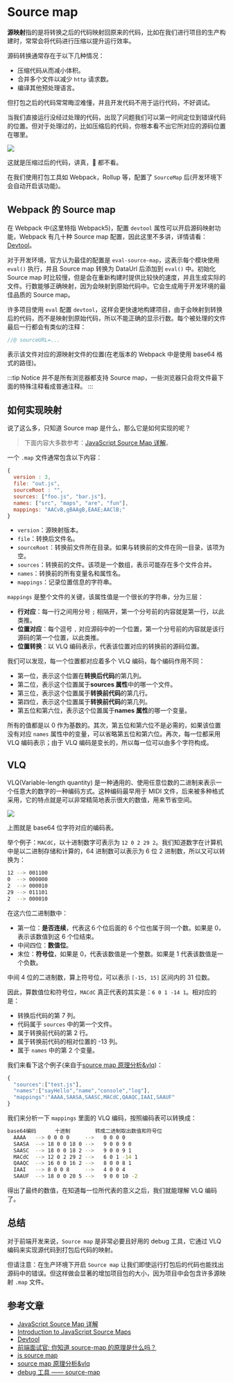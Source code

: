 # Source map

**源映射**指的是将转换之后的代码映射回原来的代码，比如在我们进行项目的生产构建时，常常会将代码进行压缩以提升运行效率。

源码转换通常存在于以下几种情况：

- 压缩代码从而减小体积。
- 合并多个文件以减少 `http` 请求数。
- 编译其他预处理语言。

但打包之后的代码常常晦涩难懂，并且开发代码不用于运行代码，不好调试。

当我们直接运行没经过处理的代码，出现了问题我们可以第一时间定位到错误代码的位置。但对于处理过的，比如压缩后的代码，你根本看不出它所对应的源码位置在哪里。

<a data-fancybox title="" href="http://picstore.lliiooiill.cn/1627370529%281%29.jpg">![](http://picstore.lliiooiill.cn/1627370529%281%29.jpg)</a>

这就是压缩过后的代码，讲真，🐶 都不看。

在我们使用打包工具如 Webpack，Rollup 等，配置了 `SourceMap` 后(开发环境下会自动开启该功能)。

## Webpack 的 Source map

在 Webpack 中(这里特指 Webpack5)，配置 `devtool` 属性可以开启源码映射功能，Webpack 有几十种 Source map 配置，因此这里不多讲，详情请看：[Devtool](https://webpack.docschina.org/configuration/devtool/)。

对于开发环境，官方认为最佳的配置是 `eval-source-map`，这表示每个模块使用 `eval()` 执行，并且 Source map 转换为 DataUrl 后添加到 `eval()` 中。初始化 Source map 时比较慢，但是会在重新构建时提供比较快的速度，并且生成实际的文件。行数能够正确映射，因为会映射到原始代码中。它会生成用于开发环境的最佳品质的 Source map。

许多项目使用 `eval` 配置 `devtool`，这样会更快速地构建项目，由于会映射到转换后的代码，而不是映射到原始代码，所以不能正确的显示行数。每个被处理的文件最后一行都会有类似的注释：

```js
//@ sourceURL=...
```

表示该文件对应的源映射文件的位置(在老版本的 Webpack 中是使用 base64 格式的路径)。

:::tip Notice
并不是所有浏览器都支持 Source map，一些浏览器只会将文件最下面的特殊注释看成普通注释。
:::

## 如何实现映射

说了这么多，只知道 Source map 是什么，那么它是如何实现的呢？

> 下面内容大多数参考：[JavaScript Source Map 详解](http://www.ruanyifeng.com/blog/2013/01/javascript_source_map.html)。

一个 `.map` 文件通常包含以下内容：

```js
{
  version : 3,
  file: "out.js",
  sourceRoot : "",
  sources: ["foo.js", "bar.js"],
  names: ["src", "maps", "are", "fun"],
  mappings: "AACvB,gBAAgB,EAAE;AAClB;"
}
```

- `version`：源映射版本。
- `file`：转换后文件名。
- `sourceRoot`：转换前文件所在目录。如果与转换前的文件在同一目录，该项为空。
- `sources`：转换前的文件。该项是一个数组，表示可能存在多个文件合并。
- `names`：转换前的所有变量名和属性名。
- `mappings`：记录位置信息的字符串。

`mappings` 是整个文件的关键，该属性值是一个很长的字符串，分为三层：

- **行对应**：每一行之间用分号 `;` 相隔开，第一个分号前的内容就是第一行，以此类推。
- **位置对应**：每个逗号 `,` 对应源码中的一个位置，第一个分号前的内容就是该行源码的第一个位置，以此类推。
- **位置转换**：以 VLQ 编码表示，代表该位置对应的转换前的源码位置。

我们可以发现，每一个位置都对应着多个 VLQ 编码，每个编码作用不同：

- 第一位，表示这个位置在**转换后代码**的第几列。
- 第二位，表示这个位置属于**sources 属性**中的哪一个文件。
- 第三位，表示这个位置属于**转换前代码**的第几行。
- 第四位，表示这个位置属于**转换前代码**的第几列。
- 第五位和第六位，表示这个位置属于**names 属性**的哪一个变量。

所有的值都是以 0 作为基数的。其次，第五位和第六位不是必需的，如果该位置没有对应 `names` 属性中的变量，可以省略第五位和第六位。再次，每一位都采用 VLQ 编码表示；由于 VLQ 编码是变长的，所以每一位可以由多个字符构成。

## VLQ

VLQ(Variable-length quantity) 是一种通用的、使用任意位数的二进制来表示一个任意大的数字的一种编码方式。这种编码最早用于 MIDI 文件，后来被多种格式采用，它的特点就是可以非常精简地表示很大的数值，用来节省空间。

<a data-fancybox title="" href="http://picstore.lliiooiill.cn/1627377573%281%29.jpg">![](http://picstore.lliiooiill.cn/1627377573%281%29.jpg)</a>

上图就是 base64 位字符对应的编码表。

举个例子：`MACdC`，以十进制数字可表示为 `12 0 2 29 2`。我们知道数字在计算机中是以二进制存储和计算的，64 进制数可以表示为 6 位 2 进制数，所以又可以转换为：

```bash
12 --> 001100
0  --> 000000
2  --> 000010
29 --> 011101
2  --> 000010
```

在这六位二进制数中：

- 第一位：**是否连续**，代表这６个位后面的 6 个位也属于同一个数。如果是 0，表示该数值到这 6 个位结束。
- 中间四位：**数值位**。
- 末位：**符号位**，如果是 0，代表该数值是一个整数。如果是 1 代表该数值是一个负数。

中间 4 位的二进制数，算上符号位，可以表示 `[-15, 15]` 区间内的 31 位数。

因此，算数值位和符号位，`MACdC` 真正代表的其实是：`6 0 1 -14 1`。相对应的是：

- 转换后代码的第 7 列。
- 代码属于 `sources` 中的第一个文件。
- 属于转换前代码的第 2 行。
- 属于转换前代码的相对位置的 -13 列。
- 属于 `names` 中的第 2 个变量。

我们来看下这个例子(来自于[source map 原理分析&vlq](http://www.qiutianaimeili.com/html/page/2019/05/89jrubx1soc.html))：

```js
{
  "sources":["test.js"],
  "names":["sayHello","name","console","log"],
  "mappings":"AAAA,SAASA,SAASC,MACdC,QAAQC,IAAI,SAAUF"
}
```

我们来分析一下 `mappings` 里面的 VLQ 编码，按照编码表可以转换成：

```bash
base64编码      十进制        转成二进制取出数值和符号位
  AAAA   --> 0 0 0 0     -->   0 0 0 0
  SAASA  --> 18 0 0 18 0 -->   9 0 0 9 0
  SAASC  --> 18 0 0 18 2 -->   9 0 0 9 1
  MACdC  --> 12 0 2 29 2 -->   6 0 1 -14 1
  QAAQC  --> 16 0 0 16 2 -->   8 0 0 8 1
  IAAI   --> 8 0 0 8     -->   4 0 0 4
  SAAUF  --> 18 0 0 20 5 -->   9 0 0 10 -2
```

得出了最终的数值，在知道每一位所代表的意义之后，我们就能理解 VLQ 编码了。

## 总结

对于前端开发来说，`Source map` 是非常必要且好用的 debug 工具，它通过 VLQ 编码来实现源代码到打包后代码的映射。

但请注意：在生产环境下开启 `Source map` 让我们即使运行打包后的代码也能找出源码中的错误。但这样做会显著的增加项目包的大小，因为项目中会包含许多源映射 `.map` 文件。

## 参考文章

- [JavaScript Source Map 详解](http://www.ruanyifeng.com/blog/2013/01/javascript_source_map.html)
- [Introduction to JavaScript Source Maps](https://www.html5rocks.com/en/tutorials/developertools/sourcemaps/)
- [Devtool](https://webpack.docschina.org/configuration/devtool/)
- [前端面试官: 你知道 source-map 的原理是什么吗？](https://cloud.tencent.com/developer/article/1598223#:~:text=VLQ%E6%98%AFVariable-length,quantity%E7%9A%84%E7%BC%A9%E5%86%99%EF%BC%8C%E6%98%AF%E4%B8%80%E7%A7%8D%E9%80%9A%E7%94%A8%E7%9A%84%E3%80%81%E4%BD%BF%E7%94%A8%E4%BB%BB%E6%84%8F%E4%BD%8D%E6%95%B0%E7%9A%84%E4%BA%8C%E8%BF%9B%E5%88%B6%E6%9D%A5%E8%A1%A8%E7%A4%BA%E4%B8%80%E4%B8%AA%E4%BB%BB%E6%84%8F%E5%A4%A7%E7%9A%84%E6%95%B0%E5%AD%97%E7%9A%84%E4%B8%80%E7%A7%8D%E7%BC%96%E7%A0%81%E6%96%B9%E5%BC%8F%E3%80%82)
- [js source map](https://www.notbucai.com/article/5ed4a269f49dc43b595ff51d#wow6)
- [source map 原理分析&vlq](http://www.qiutianaimeili.com/html/page/2019/05/89jrubx1soc.html)
- [debug 工具 —— source-map](https://www.jianshu.com/p/2fd1d3b9a7a1)

